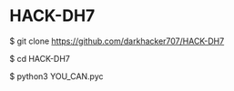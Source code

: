 # HACK-DH7
$ git clone https://github.com/darkhacker707/HACK-DH7

$ cd HACK-DH7

$ python3 YOU_CAN.pyc
